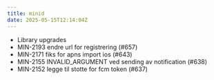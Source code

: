```yaml
---
title: minid
date: 2025-05-15T12:14:04Z
---
```

- Library upgrades
- MIN-2193 endre url for registrering (#657)
- MIN-2171 fiks for apns import ios (#643)
- MIN-2155 INVALID_ARGUMENT ved sending av notification (#638)
- MIN-2152 legge til stotte for fcm token (#637)

